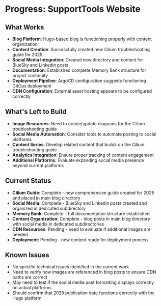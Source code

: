 # Progress: SupportTools Website

## What Works
- **Blog Platform**: Hugo-based blog is functioning properly with content organization
- **Content Creation**: Successfully created new Cilium troubleshooting guide for 2025
- **Social Media Integration**: Created new directory and content for BlueSky and LinkedIn posts
- **Documentation**: Established complete Memory Bank structure for project continuity
- **Deployment Pipeline**: ArgoCD configuration suggests functioning GitOps deployment
- **CDN Configuration**: External asset hosting appears to be configured correctly

## What's Left to Build
- **Image Resources**: Need to create/update diagrams for the Cilium troubleshooting guide
- **Social Media Automation**: Consider tools to automate posting to social platforms
- **Content Series**: Develop related content that builds on the Cilium troubleshooting guide
- **Analytics Integration**: Ensure proper tracking of content engagement
- **Additional Platforms**: Evaluate expanding social media presence beyond current platforms

## Current Status
- **Cilium Guide**: Complete - new comprehensive guide created for 2025 and placed in main blog directory
- **Social Media**: Complete - BlueSky and LinkedIn posts created and organized in dedicated subdirectory
- **Memory Bank**: Complete - full documentation structure established
- **Content Organization**: Complete - blog posts in main blog directory with social media in dedicated subdirectories
- **CDN Resources**: Pending - need to evaluate if additional images are needed
- **Deployment**: Pending - new content ready for deployment process

## Known Issues
- No specific technical issues identified in the current work
- Need to verify how images are referenced in blog posts to ensure CDN paths are correct
- May need to test if the social media post formatting displays correctly on actual platforms
- Should confirm that 2025 publication date functions correctly with the Hugo platform
